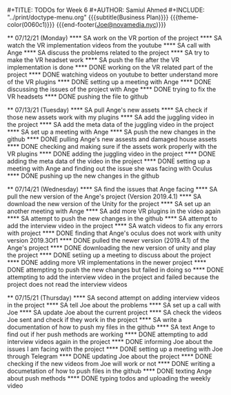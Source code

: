 #+TITLE: TODOs for Week 6
#+AUTHOR: Samiul Ahmed
#+INCLUDE: "../print/doctype-menu.org"
{{{subtitle(Business Plan)}}}
{{{theme-color(0060c1)}}}
{{{end-footer(Joe@novamedia.nyc)}}}

** 07/12/21 (Monday)
**** SA work on the VR portion of the project
**** SA watch the VR implementation videos from the youtube
**** SA call with Ange
**** SA discuss the problems related to the project
**** SA try to make the VR headset work
**** SA push the file after the VR implementation is done
**** DONE working on the VR related part of the project
**** DONE watching videos on youtube to better understand more of the VR plugins
**** DONE setting up a meeting with Ange
**** DONE discussing the issues of the project with Ange
**** DONE trying to fix the VR headsets
**** DONE pushing the file to github

** 07/13/21 (Tuesday)
**** SA pull Ange's new assets
**** SA check if those new assets work with my plugins
**** SA add the juggling video in the project
**** SA add the meta data of the juggling video in the project
**** SA set up a meeting with Ange
**** SA push the new changes in the github
**** DONE pulling Ange's new assests and damaged house assets
**** DONE checking and making sure if the assets work properly with the VR plugins
**** DONE adding the juggling video in the project
**** DONE adding the meta data of the video in the project
**** DONE setting up a meeting with Ange and finding out the issue she was facing with Oculus
**** DONE pushing up the new changes in the github

** 07/14/21 (Wednesday)
**** SA find the issues that Ange facing
**** SA pull the new version of the Ange's project (Version 2019.4.1)
**** SA download the new version of the Unity for the project
**** SA set up an another meeting with Ange
**** SA add more VR plugins in the video again
**** SA attempt to push the new changes in the github
**** SA attempt to add the interview video in the project
**** SA watch videos to fix any errors with project
**** DONE finding that Ange's oculus does not work with unity version 2019.3Of1
**** DONE pulled the newer version (2019.4.1) of the Ange's project
**** DONE downloading the new version of unity and play the project
**** DONE setiing up a meeting to discuss about the project
**** DONE adding more VR implementations in the newer project
**** DONE attempting to push the new changes but failed in doing so
**** DONE attempting to add the interview video in the project and failed because the project does not read the interview videos

** 07/15/21 (Thursday)
**** SA second attempt on adding interview videos in the project
**** SA tell Joe about the problems
**** SA set up a call with Joe
**** SA update Joe about the current project
**** SA check the videos Joe sent and check if they work in the project
**** SA write a documentation of how to push my files in the github
**** SA text Ange to find out if her push methods are working 
**** DONE attempting to add interview videos again in the project
**** DONE informing Joe about the issues I am facing with the project
**** DONE setting up a meeting with Joe through Telegram
**** DONE updating Joe about the project
**** DONE checking if the new videos from Joe will work or not
**** DONE writing a documetation of how to push files in the github
**** DONE texting Ange about push methods
**** DONE typing todos and uploading the weekly video

